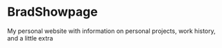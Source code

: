 # BradShowpage
My personal website with information on personal projects, work history, and a little extra
